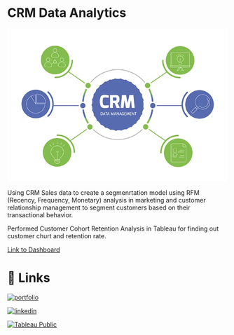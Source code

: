 # CRM Data Analytics
![Image1](Images/Da-CRM.png)


Using CRM Sales data to create a segmenrtation model using RFM (Recency, Frequency, Monetary) analysis in marketing and customer relationship management to segment customers based on their transactional behavior.

Performed Customer Cohort Retention Analysis in Tableau for finding out customer churt and retention rate.

[Link to Dashboard](https://public.tableau.com/app/profile/sagar.paryani/viz/Customer-Cohort-Analysis/Dashboard1?publish=yes)



# 🔗 Links

  
[![portfolio](https://img.shields.io/badge/my_portfolio-000?style=for-the-badge&logo=ko-fi&logoColor=white)](https://paryanisagar.github.io/SagarParyani.github.io/)

[![linkedin](https://img.shields.io/badge/linkedin-0A66C2?style=for-the-badge&logo=linkedin&logoColor=white)](https://www.linkedin.com/in/isagarparyani/)

[![Tableau Public](https://img.shields.io/badge/Tableau-E97627?style=for-the-badge&logo=Tableau&logoColor=white)](https://public.tableau.com/app/profile/sagar.paryani)